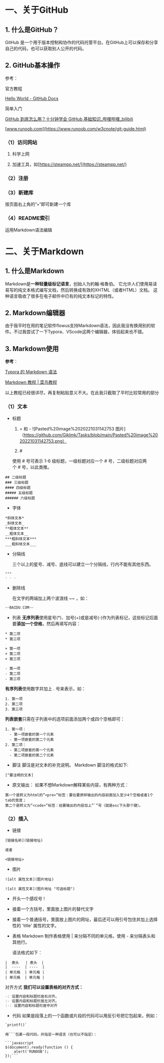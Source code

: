 # 一、关于GitHub

## 1. 什么是GitHub？

GitHub 是一个用于版本控制和协作的代码托管平台。在GitHub上可以保存和分享自己的代码，也可以获取别人公开的代码。



## 2. GitHub基本操作

参考：

官方教程

[Hello World - GitHub Docs](https://docs.github.com/cn/get-started/quickstart/hello-world)

简单入门

[GitHub 到底怎么用？十分钟学会 GitHub 基础知识_哔哩哔哩_bilibili](https://www.bilibili.com/video/BV1yo4y1d7UK/?spm_id_from=333.337.search-card.all.click&vd_source=7abf02ec20d1bc7988b4641d507ed8fe)

[www.runoob.com](https://www.runoob.com/w3cnote/git-guide.html)



### （1）访问网站

  1. 科学上网

  2. 加速工具，如[https://steampp.net/](https://steampp.net/)



### （2）注册

### （3）新建库

按页面右上角的”+“即可新建一个库



### （4）README索引

 运用Markdown语法编辑



# 二、关于Markdown

## 1. 什么是Markdown

Markdown是**一种轻量级标记语言**，创始人为約翰·格魯伯。 它允许人们使用易读易写的纯文本格式编写文档，然后转换成有效的XHTML（或者HTML）文档。 这种语言吸收了很多在电子邮件中已有的纯文本标记的特性。



## 2. Markdown编辑器

 由于我平时在用的笔记软件flowus支持Markdown语法，因此我没有换用别的软件。不过我尝试了一下Typora、VScode这两个编辑器，体验起来也不错。



## 3. Markdown使用

**参考**：

[Typora 的 Markdown 语法](https://support.typoraio.cn/zh/Markdown-Reference/)

[Markdown 教程 | 菜鸟教程](https://www.runoob.com/markdown/md-tutorial.html)



以上教程已经很详尽，再复制粘贴意义不大。在此我只截取了平时比较常用的部分



### （1）文本

- 标题  

  1.  = 和 - 
![Pasted%20image%2020221031142753 图片]（https://github.com/Gjklmk/Tasks/blob/main/Pasted%20image%2020221031142753.png）


  2. \#

    使用 # 号可表示 1-6 级标题，一级标题对应一个 # 号，二级标题对应两个 # 号，以此类推。

```# 一级标题
## 二级标题
### 三级标题
#### 四级标题
##### 五级标题
###### 六级标题
```


- 字体
```
*斜体文本*
_斜体文本_
**粗体文本**
__粗体文本__
***粗斜体文本***
___粗斜体文本___
```


- 分隔线

  三个以上的星号、减号、底线可以建立一个分隔线，行内不能有其他东西。

```C
***
- - -
```


- 删除线

  在文字的两端加上两个波浪线 ~~ ，如：

```C
~~BAIDU.COM~~
```


- 列表
  **无序列表**使用星号(*)、加号(+)或是减号(-)作为列表标记，这些标记后面要**添加一个空格**，然后再填写内容：
```* 第一项
* 第二项
* 第三项

+ 第一项
+ 第二项
+ 第三项

- 第一项
- 第二项
- 第三项
```
**有序列表**使用数字并加上 . 号来表示，如：
```
1. 第一项
2. 第二项
3. 第三项
```
 **列表嵌套**只需在子列表中的选项前面添加两个或四个空格即可：
  ```Plain Text
1. 第一项：
    - 第一项嵌套的第一个元素
    - 第一项嵌套的第二个元素
2. 第二项：
    - 第二项嵌套的第一个元素
    - 第二项嵌套的第二个元素
```


- 脚注
  脚注是对文本的补充说明。
  Markdown 脚注的格式如下:
```
[^要注明的文本]
```

- 原文输出：
	如果不想Markdown解释某些内容，有两种方式：
```
第一个是转义为html的”<pre>”标签：要在要原样输出的内容前面加入至少4个空格或者1个tab的宽度；
第二个是转义为”<code>”标签：给要输出的内容加上”`”号（就是esc下头那个键）。
```

### （2）插入

- 链接

```
[链接名称](链接地址)

或者

<链接地址>
```


- 图片

```
![alt 属性文本](图片地址)

![alt 属性文本](图片地址 "可选标题")
```
  - 开头一个感叹号 !

  - 接着一个方括号，里面放上图片的替代文字

  - 接着一个普通括号，里面放上图片的网址，最后还可以用引号包住并加上选择性的 'title' 属性的文字。


- 表格
  Markdown 制作表格使用 | 来分隔不同的单元格，使用 - 来分隔表头和其他行。
  
  语法格式如下：
```
|  表头   | 表头  |
|  ----  | ----  |
| 单元格  | 单元格 |
| 单元格  | 单元格 |
```

  对齐方式
  **我们可以设置表格的对齐方式：**
  ```C
-: 设置内容和标题栏居右对齐。
:- 设置内容和标题栏居左对齐。
:-: 设置内容和标题栏居中对齐
```


- 代码
  如果是段落上的一个函数或片段的代码可以用反引号把它包起来，例如：
```
`printf()` 
```
	用```包裹一段代码，并指定一种语言（也可以不指定）：
```Plain Text
```javascript
$(document).ready(function () {
    alert('RUNOOB');
});```
```

